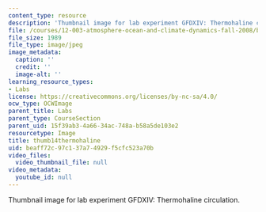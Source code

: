 ```yaml
---
content_type: resource
description: 'Thumbnail image for lab experiment GFDXIV: Thermohaline circulation.'
file: /courses/12-003-atmosphere-ocean-and-climate-dynamics-fall-2008/beaff72c97c137a74929f5cfc523a70b_thumb14thermohaline.JPG
file_size: 1989
file_type: image/jpeg
image_metadata:
  caption: ''
  credit: ''
  image-alt: ''
learning_resource_types:
- Labs
license: https://creativecommons.org/licenses/by-nc-sa/4.0/
ocw_type: OCWImage
parent_title: Labs
parent_type: CourseSection
parent_uid: 15f39ab3-4a66-34ac-748a-b58a5de103e2
resourcetype: Image
title: thumb14thermohaline
uid: beaff72c-97c1-37a7-4929-f5cfc523a70b
video_files:
  video_thumbnail_file: null
video_metadata:
  youtube_id: null
---
```

Thumbnail image for lab experiment GFDXIV: Thermohaline circulation.